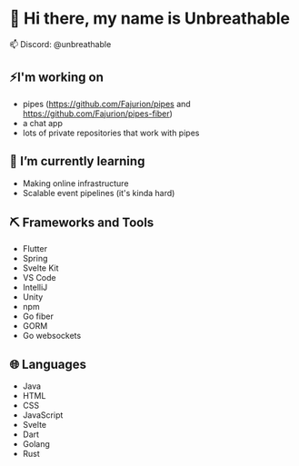 # 👋 Hi there, my name is Unbreathable
📫 Discord: @unbreathable


## ⚡I'm working on
- pipes (https://github.com/Fajurion/pipes and https://github.com/Fajurion/pipes-fiber)
- a chat app
- lots of private repositories that work with pipes

## 🌱 I’m currently learning
- Making online infrastructure
- Scalable event pipelines (it's kinda hard)

## ⛏️ Frameworks and Tools
- Flutter
- Spring
- Svelte Kit
- VS Code
- IntelliJ
- Unity
- npm
- Go fiber
- GORM
- Go websockets

## 🌐 Languages
- Java
- HTML
- CSS
- JavaScript
- Svelte
- Dart
- Golang
- Rust

